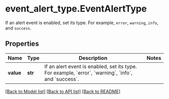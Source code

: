 # event_alert_type.EventAlertType

If an alert event is enabled, set its type. For example, `error`, `warning`, `info`, and `success`.
## Properties
Name | Type | Description | Notes
------------ | ------------- | ------------- | -------------
**value** | **str** | If an alert event is enabled, set its type. For example, &#x60;error&#x60;, &#x60;warning&#x60;, &#x60;info&#x60;, and &#x60;success&#x60;. | 

[[Back to Model list]](../README.md#documentation-for-models) [[Back to API list]](../README.md#documentation-for-api-endpoints) [[Back to README]](../README.md)


